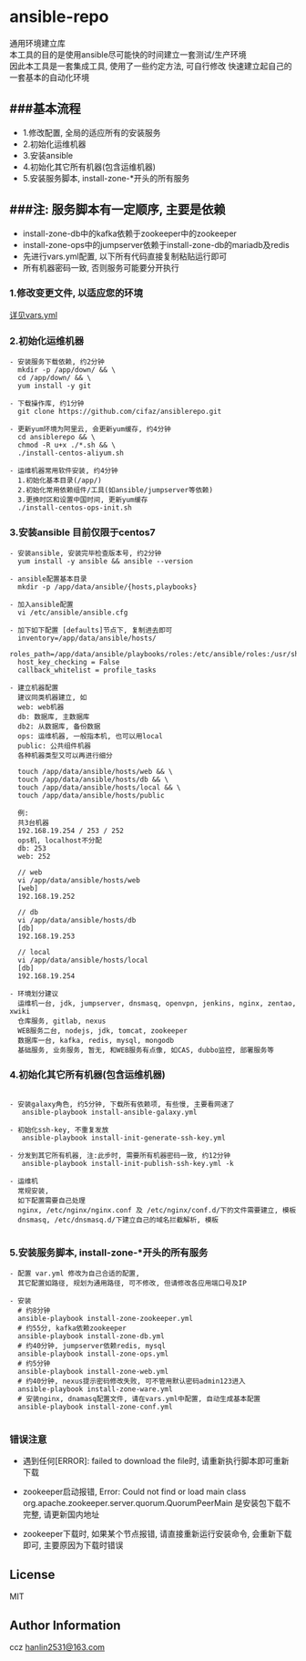 ansible-repo
========================

通用环境建立库  
本工具的目的是使用ansible尽可能快的时间建立一套测试/生产环境  
因此本工具是一套集成工具, 使用了一些约定方法, 可自行修改
快速建立起自己的一套基本的自动化环境  

###基本流程
-------------------
- 1.修改配置, 全局的适应所有的安装服务
- 2.初始化运维机器
- 3.安装ansible
- 4.初始化其它所有机器(包含运维机器)
- 5.安装服务脚本, install-zone-*开头的所有服务


###注: 服务脚本有一定顺序, 主要是依赖
------------------
- install-zone-db中的kafka依赖于zookeeper中的zookeeper
- install-zone-ops中的jumpserver依赖于install-zone-db的mariadb及redis
- 先进行vars.yml配置, 以下所有代码直接复制粘贴运行即可
- 所有机器密码一致, 否则服务可能要分开执行

### 1.修改变更文件, 以适应您的环境
[详见vars.yml](vars.yml)

### 2.初始化运维机器
````
- 安装服务下载依赖, 约2分钟 
  mkdir -p /app/down/ && \
  cd /app/down/ && \
  yum install -y git
    
- 下载操作库, 约1分钟
  git clone https://github.com/cifaz/ansiblerepo.git
  
- 更新yum环境为阿里云, 会更新yum缓存, 约4分钟
  cd ansiblerepo && \
  chmod -R u+x ./*.sh && \
  ./install-centos-aliyum.sh
  
- 运维机器常用软件安装, 约4分钟
  1.初始化基本目录(/app/)   
  2.初始化常用依赖组件/工具(如ansible/jumpserver等依赖)   
  3.更换时区和设置中国时间, 更新yum缓存  
  ./install-centos-ops-init.sh

````

### 3.安装ansible 目前仅限于centos7
```
- 安装ansible, 安装完毕检查版本号, 约2分钟
  yum install -y ansible && ansible --version
   
- ansible配置基本目录
  mkdir -p /app/data/ansible/{hosts,playbooks}
   
- 加入ansible配置
  vi /etc/ansible/ansible.cfg
 
- 加下如下配置 [defaults]节点下, 复制进去即可
  inventory=/app/data/ansible/hosts/
  roles_path=/app/data/ansible/playbooks/roles:/etc/ansible/roles:/usr/share/ansible/roles
  host_key_checking = False
  callback_whitelist = profile_tasks
  
- 建立机器配置
  建议同类机器建立, 如
  web: web机器
  db: 数据库, 主数据库
  db2: 从数据库, 备份数据
  ops: 运维机器, 一般指本机, 也可以用local
  public: 公共组件机器
  各种机器类型又可以再进行细分
   
  touch /app/data/ansible/hosts/web && \ 
  touch /app/data/ansible/hosts/db && \
  touch /app/data/ansible/hosts/local && \
  touch /app/data/ansible/hosts/public 
  
  例:
  共3台机器
  192.168.19.254 / 253 / 252
  ops机, localhost不分配
  db: 253
  web: 252
  
  // web
  vi /app/data/ansible/hosts/web
  [web]
  192.168.19.252
  
  // db 
  vi /app/data/ansible/hosts/db
  [db]
  192.168.19.253
  
  // local 
  vi /app/data/ansible/hosts/local
  [db]
  192.168.19.254
  
- 环境划分建议
  运维机一台, jdk, jumpserver, dnsmasq, openvpn, jenkins, nginx, zentao, xwiki
  仓库服务, gitlab, nexus
  WEB服务二台, nodejs, jdk, tomcat, zookeeper
  数据库一台, kafka, redis, mysql, mongodb
  基础服务, 业务服务, 暂无, 和WEB服务有点像, 如CAS, dubbo监控, 部署服务等

```

### 4.初始化其它所有机器(包含运维机器)
```
  
- 安装galaxy角色, 约5分钟, 下载所有依赖项, 有些慢, 主要看网速了
   ansible-playbook install-ansible-galaxy.yml
  
- 初始化ssh-key, 不重复发放
   ansible-playbook install-init-generate-ssh-key.yml
  
- 分发到其它所有机器, 注:此步时, 需要所有机器密码一致, 约12分钟
   ansible-playbook install-init-publish-ssh-key.yml -k
  
- 运维机
  常规安装, 
  如下配置需要自己处理
  nginx, /etc/nginx/nginx.conf 及 /etc/nginx/conf.d/下的文件需要建立, 模板
  dnsmasq, /etc/dnsmasq.d/下建立自己的域名拦截解析, 模板
  
```

### 5.安装服务脚本, install-zone-*开头的所有服务
```
- 配置 var.yml 修改为自己合适的配置, 
  其它配置如路径, 规划为通用路径, 可不修改, 但请修改各应用端口号及IP
  
- 安装
  # 约8分钟
  ansible-playbook install-zone-zookeeper.yml
  # 约55分, kafka依赖zookeeper
  ansible-playbook install-zone-db.yml
  # 约40分钟, jumpserver依赖redis, mysql
  ansible-playbook install-zone-ops.yml
  # 约5分钟
  ansible-playbook install-zone-web.yml
  # 约40分钟, nexus提示密码修改失败, 可不管用默认密码admin123进入
  ansible-playbook install-zone-ware.yml
  # 安装nginx, dnamasq配置文件, 请在vars.yml中配置, 自动生成基本配置
  ansible-playbook install-zone-conf.yml
  
```

### 错误注意
- 遇到任何[ERROR]: failed to download the file时, 请重新执行脚本即可重新下载
  
- zookeeper启动报错, Error: Could not find or load main class org.apache.zookeeper.server.quorum.QuorumPeerMain
  是安装包下载不完整, 请更新国内地址

- zookeeper下载时, 如果某个节点报错, 请直接重新运行安装命令, 会重新下载即可,  主要原因为下载时错误


License
-------

MIT

Author Information
------------------

ccz <hanlin2531@163.com>

